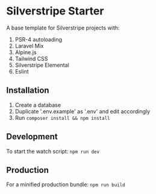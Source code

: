 # Silverstripe Starter

A base template for Silverstripe projects with:
1. PSR-4 autoloading
1. Laravel Mix
1. Alpine.js
1. Tailwind CSS
1. Silverstripe Elemental
1. Eslint

## Installation ##

1. Create a database
1. Duplicate '.env.example' as '.env' and edit accordingly
1. Run `composer install && npm install`

## Development ##
To start the watch script: `npm run dev`

## Production ##
For a minified production bundle: `npm run build`
